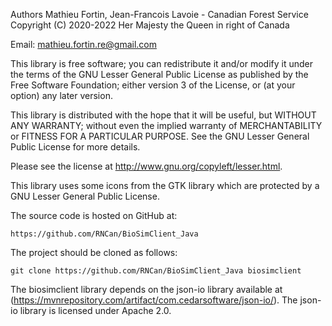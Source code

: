 Authors Mathieu Fortin, Jean-Francois Lavoie - Canadian Forest Service
Copyright (C) 2020-2022 Her Majesty the Queen in right of Canada

Email: mathieu.fortin.re@gmail.com


This library is free software; you can redistribute it and/or
modify it under the terms of the GNU Lesser General Public
License as published by the Free Software Foundation; either
version 3 of the License, or (at your option) any later version.

This library is distributed with the hope that it will be useful,
but WITHOUT ANY WARRANTY; without even the implied
warranty of MERCHANTABILITY or FITNESS FOR A
PARTICULAR PURPOSE. See the GNU Lesser General Public
License for more details.

Please see the license at http://www.gnu.org/copyleft/lesser.html.

This library uses some icons from the GTK library which are protected 
by a GNU Lesser General Public License. 


The source code is hosted on GitHub at:

	https://github.com/RNCan/BioSimClient_Java

The project should be cloned as follows:

	git clone https://github.com/RNCan/BioSimClient_Java biosimclient
	

The biosimclient library depends on the json-io library available at
(https://mvnrepository.com/artifact/com.cedarsoftware/json-io/). The
json-io library is licensed under Apache 2.0. 
